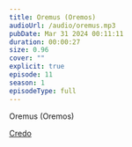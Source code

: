 ```yaml
---
title: Oremus (Oremos)
audioUrl: /audio/oremus.mp3
pubDate: Mar 31 2024 00:11:11
duration: 00:00:27
size: 0.96
cover: ""
explicit: true
episode: 11
season: 1
episodeType: full
---
```

Oremus (Oremos)

<div class="text-center mt-16">
  <a class="btn btn-accent mt-9" href="/episode/10post">Credo</a>
</div>